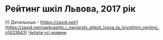 # Рейтинг шкіл Львова, 2017 рік
[![
Детальніше - [https://zaxid.net/](https://zaxid.net/naykrashhi_i_naygirshi_shkoli_lvova_ta_lvivshhini_reyting_n1433843)
[Читати усі новини](/news)

